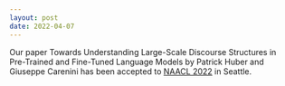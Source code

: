 ```yaml
---
layout: post
date: 2022-04-07
---
```


Our paper Towards Understanding Large-Scale Discourse Structures in Pre-Trained and Fine-Tuned Language Models 
by Patrick Huber and Giuseppe Carenini has been accepted to [NAACL 2022](https://2022.naacl.org/) in Seattle.
